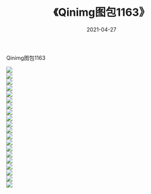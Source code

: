 ﻿---
layout: post
title:  《Qinimg图包1163》
date:   2021-04-27
img: http://imgx.orgx.ga/Qinimg图包/Qinimg图包1163/000.jpg
categories: [美女, 清纯, 唯美]
---

Qinimg图包1163

 ![](http://imgx.orgx.ga/Qinimg图包/Qinimg图包1163/001.jpg) <br>![](http://imgx.orgx.ga/Qinimg图包/Qinimg图包1163/002.jpg) <br>![](http://imgx.orgx.ga/Qinimg图包/Qinimg图包1163/003.jpg) <br>![](http://imgx.orgx.ga/Qinimg图包/Qinimg图包1163/004.jpg) <br>![](http://imgx.orgx.ga/Qinimg图包/Qinimg图包1163/005.jpg) <br>![](http://imgx.orgx.ga/Qinimg图包/Qinimg图包1163/006.jpg) <br>![](http://imgx.orgx.ga/Qinimg图包/Qinimg图包1163/007.jpg) <br>![](http://imgx.orgx.ga/Qinimg图包/Qinimg图包1163/008.jpg) <br>![](http://imgx.orgx.ga/Qinimg图包/Qinimg图包1163/009.jpg) <br>![](http://imgx.orgx.ga/Qinimg图包/Qinimg图包1163/010.jpg) <br>![](http://imgx.orgx.ga/Qinimg图包/Qinimg图包1163/011.jpg) <br>![](http://imgx.orgx.ga/Qinimg图包/Qinimg图包1163/012.jpg) <br>![](http://imgx.orgx.ga/Qinimg图包/Qinimg图包1163/013.jpg) <br>![](http://imgx.orgx.ga/Qinimg图包/Qinimg图包1163/014.jpg) <br>![](http://imgx.orgx.ga/Qinimg图包/Qinimg图包1163/015.jpg) <br>![](http://imgx.orgx.ga/Qinimg图包/Qinimg图包1163/016.jpg) <br>![](http://imgx.orgx.ga/Qinimg图包/Qinimg图包1163/017.jpg) <br>![](http://imgx.orgx.ga/Qinimg图包/Qinimg图包1163/018.jpg) <br>![](http://imgx.orgx.ga/Qinimg图包/Qinimg图包1163/019.jpg) <br>![](http://imgx.orgx.ga/Qinimg图包/Qinimg图包1163/020.jpg) <br>